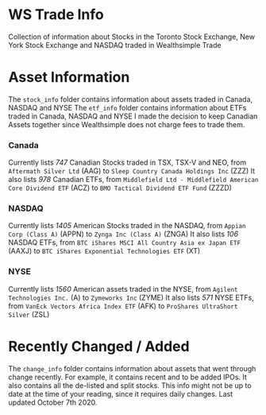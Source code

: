 # WS Trade Info
Collection of information about Stocks in the Toronto Stock Exchange, New York Stock Exchange and NASDAQ traded in Wealthsimple Trade


# Asset Information
The `stock_info` folder contains information about assets traded in Canada, NASDAQ and NYSE
The `etf_info` folder contains information about ETFs traded in Canada, NASDAQ and NYSE
I made the decision to keep Canadian Assets together since Wealthsimple does not charge fees to trade them.

### Canada
Currently lists *747* Canadian Stocks traded in TSX, TSX-V and NEO, from `Aftermath Silver Ltd` (AAG) to `Sleep Country Canada Holdings Inc` (ZZZ)
It also lists *978* Canadian ETFs, from `Middlefield Ltd - Middlefield American Core Dividend ETF` (ACZ) to `BMO Tactical Dividend ETF Fund` (ZZZD)

### NASDAQ
Currently lists *1405* American Stocks traded in the NASDAQ, from `Appian Corp (Class A)` (APPN) to `Zynga Inc (Class A)` (ZNGA)
It also lists *106* NASDAQ ETFs, from `BTC iShares MSCI All Country Asia ex Japan ETF` (AAXJ) to `BTC iShares Exponential Technologies ETF` (XT)

### NYSE
Currently lists *1560* American assets traded in the NYSE, from `Agilent Technologies Inc.` (A) to `Zymeworks Inc` (ZYME)
It also lists *571* NYSE ETFs, from `VanEck Vectors Africa Index ETF` (AFK) to `ProShares UltraShort Silver` (ZSL)

# Recently Changed / Added

The `change_info` folder contains information about assets that went through change recently. For example, it contains recent and to be added IPOs. It also contains all the de-listed and split stocks. This info might not be up to date at the time of your reading, since it requires daily changes. Last updated October 7th 2020.